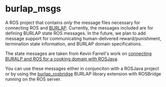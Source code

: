 burlap_msgs
===========

A ROS project that contains *only* the message files necessary for connecting ROS and [BURLAP](http://burlap.cs.brown.edu). Currently, the messages included
are for defining BURLAP state ROS messages. In the future, we plan to add message support for communicating human-delivered 
reward/punishment, termination state information, and BURLAP domain specifications. 

The state messages are taken from Kevin Farrell's work on
[connecting BURALP and ROS for a cooking domain with ROSJava](https://github.com/h2r/burlap_rosjava). 

You can use these messages either in conjunciton with a ROSJava project or by using the 
[burlap_rosbridge](https://github.com/h2r/burlap_rosbridge) BURLAP library extension with ROSBridge running on the ROS server.


